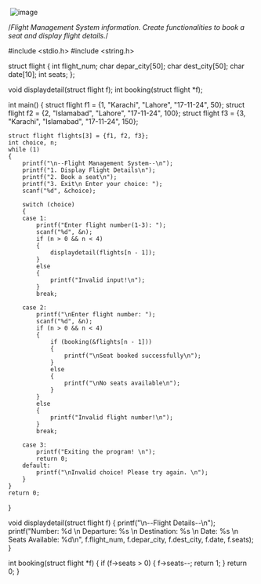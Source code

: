 <img> ![image](https://github.com/user-attachments/assets/934d1525-8dd5-4a4c-82ff-edbe00ebf0cf)

/*Flight Management System information. Create functionalities to book a seat and display flight details.*/

#include <stdio.h>
#include <string.h>

struct flight
{
    int flight_num;
    char depar_city[50];
    char dest_city[50];
    char date[10];
    int seats;
};

void displaydetail(struct flight f);
int booking(struct flight *f);

int main()
{
    struct flight f1 = {1, "Karachi", "Lahore", "17-11-24", 50};
    struct flight f2 = {2, "Islamabad", "Lahore", "17-11-24", 100};
    struct flight f3 = {3, "Karachi", "Islamabad", "17-11-24", 150};

    struct flight flights[3] = {f1, f2, f3};
    int choice, n;
    while (1)
    {
        printf("\n--Flight Management System--\n");
        printf("1. Display Flight Details\n");
        printf("2. Book a seat\n");
        printf("3. Exit\n Enter your choice: ");
        scanf("%d", &choice);

        switch (choice)
        {
        case 1:
            printf("Enter flight number(1-3): ");
            scanf("%d", &n);
            if (n > 0 && n < 4)
            {
                displaydetail(flights[n - 1]);
            }
            else
            {
                printf("Invalid input!\n");
            }
            break;

        case 2:
            printf("\nEnter flight number: ");
            scanf("%d", &n);
            if (n > 0 && n < 4)
            {
                if (booking(&flights[n - 1]))
                {
                    printf("\nSeat booked successfully\n");
                }
                else
                {
                    printf("\nNo seats available\n");
                }
            }
            else
            {
                printf("Invalid flight number!\n");
            }
            break;

        case 3:
            printf("Exiting the program! \n");
            return 0;
        default:
            printf("\nInvalid choice! Please try again. \n");
        }
    }
    return 0;
}

void displaydetail(struct flight f)
{
    printf("\n--Flight Details--\n");
    printf("Number: %d \n Departure: %s \n Destination: %s \n Date: %s \n Seats Available: %d\n", f.flight_num, f.depar_city, f.dest_city, f.date, f.seats);
}

int booking(struct flight *f)
{
    if (f->seats > 0)
    {
        f->seats--;
        return 1;
    }
    return 0;
}
